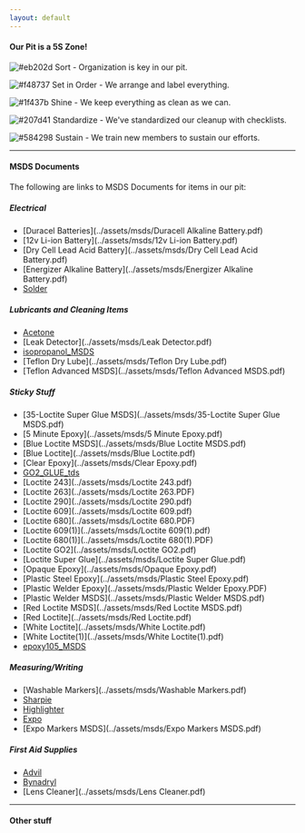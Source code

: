 ```yaml
---
layout: default
---
```


#### Our Pit is a 5S Zone!

![#eb202d](https://placehold.it/15/eb202d/000000?text=+) Sort - Organization is key in our pit.

![#f48737](https://placehold.it/15/f48737/000000?text=+) Set in Order - We arrange and label everything.

![#1f437b](https://placehold.it/15/1f437b/000000?text=+) Shine - We keep everything as clean as we can.

![#207d41](https://placehold.it/15/207d41/000000?text=+) Standardize - We've standardized our cleanup with checklists.

![#584298](https://placehold.it/15/584298/000000?text=+) Sustain - We train new members to sustain our efforts.

* * *

#### MSDS Documents

The following are links to MSDS Documents for items in our pit:

##### Electrical

*   [Duracel Batteries](../assets/msds/Duracell Alkaline Battery.pdf)
*   [12v Li-ion Battery](../assets/msds/12v Li-ion Battery.pdf)
*   [Dry Cell Lead Acid Battery](../assets/msds/Dry Cell Lead Acid Battery.pdf)
*   [Energizer Alkaline Battery](../assets/msds/Energizer Alkaline Battery.pdf)
*   [Solder](../assets/msds/Solder.pdf)

##### Lubricants and Cleaning Items

*   [Acetone](../assets/msds/Acetone.PDF)
*   [Leak Detector](../assets/msds/Leak Detector.pdf)
*   [isopropanol_MSDS](../assets/msds/isopropanol_MSDS.pdf)
*   [Teflon Dry Lube](../assets/msds/Teflon Dry Lube.pdf)
*   [Teflon Advanced MSDS](../assets/msds/Teflon Advanced MSDS.pdf)

##### Sticky Stuff

*   [35-Loctite Super Glue MSDS](../assets/msds/35-Loctite Super Glue MSDS.pdf)
*   [5 Minute Epoxy](../assets/msds/5 Minute Epoxy.pdf)
*   [Blue Loctite MSDS](../assets/msds/Blue Loctite MSDS.pdf)
*   [Blue Loctite](../assets/msds/Blue Loctite.pdf)
*   [Clear Epoxy](../assets/msds/Clear Epoxy.pdf)
*   [GO2_GLUE_tds](../assets/msds/GO2_GLUE_tds.pdf)
*   [Loctite 243](../assets/msds/Loctite 243.pdf)
*   [Loctite 263](../assets/msds/Loctite 263.PDF)
*   [Loctite 290](../assets/msds/Loctite 290.pdf)
*   [Loctite 609](../assets/msds/Loctite 609.pdf)
*   [Loctite 680](../assets/msds/Loctite 680.PDF)
*   [Loctite 609(1)](../assets/msds/Loctite 609(1).pdf)
*   [Loctite 680(1)](../assets/msds/Loctite 680(1).PDF)
*   [Loctite GO2](../assets/msds/Loctite GO2.pdf)
*   [Loctite Super Glue](../assets/msds/Loctite Super Glue.pdf)
*   [Opaque Epoxy](../assets/msds/Opaque Epoxy.pdf)
*   [Plastic Steel Epoxy](../assets/msds/Plastic Steel Epoxy.pdf)
*   [Plastic Welder Epoxy](../assets/msds/Plastic Welder Epoxy.PDF)
*   [Plastic Welder MSDS](../assets/msds/Plastic Welder MSDS.pdf)
*   [Red Loctite MSDS](../assets/msds/Red Loctite MSDS.pdf)
*   [Red Loctite](../assets/msds/Red Loctite.pdf)
*   [White Loctite](../assets/msds/White Loctite.pdf)
*   [White Loctite(1)](../assets/msds/White Loctite(1).pdf)
*   [epoxy105_MSDS](../assets/msds/epoxy105_MSDS.pdf)

##### Measuring/Writing

*   [Washable Markers](../assets/msds/Washable Markers.pdf)
*   [Sharpie](../assets/msds/Sharpie.PDF)
*   [Highlighter](../assets/msds/Highlighter.pdf)
*   [Expo](../assets/msds/Expo.pdf)
*   [Expo Markers MSDS](../assets/msds/Expo Markers MSDS.pdf)

##### First Aid Supplies

*   [Advil](../assets/msds/Advil.PDF)
*   [Bynadryl](../assets/msds/Bynadryl.pdf)
*   [Lens Cleaner](../assets/msds/Lens Cleaner.pdf)

* * *

#### Other stuff



